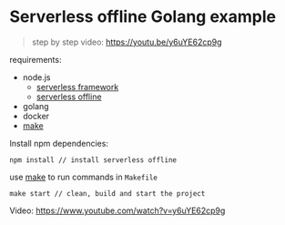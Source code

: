 # Serverless offline Golang example

> step by step video: https://youtu.be/y6uYE62cp9g

requirements:
- node.js
  - [serverless framework](https://www.npmjs.com/package/serverless)
  - [serverless offline](https://www.npmjs.com/package/serverless-offline)
- golang
- docker
- [make](https://formulae.brew.sh/formula/make)

Install npm dependencies:
```
npm install // install serverless offline
```

use [make](https://formulae.brew.sh/formula/make) to run commands in `Makefile`
```
make start // clean, build and start the project
```

Video: https://www.youtube.com/watch?v=y6uYE62cp9g

